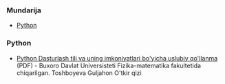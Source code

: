 ### Mundarija

* [Python](#python)


### Python

* [Python Dasturlash tili va uning imkoniyatlari bo'yicha uslubiy qo'llanma](https://www.tutorials.uz/upload/python_darslik.pdf)  (PDF) - Buxoro Davlat Universisteti Fizika-matematika fakultetida chiqarilgan. Toshboyeva Guljahon O'tkir qizi


